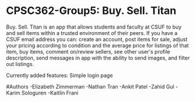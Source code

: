 # CPSC362-Group5: Buy. Sell. Titan

Buy. Sell. Titan is an app that allows students and faculty at CSUF to buy and sell items within a trusted environment of their peers.  If you have a CSUF email address you can: create an account, post items for sale, adjust your pricing according to condition and the average price for listings of that item, buy items, comment on/review sellers, see other user's profile description, send messages in app with the ability to send images, and filter out listings.

Currently added features:
Simple login page 

#Authors
-Elizabeth Zimmerman
-Nathan Tran
-Ankit Patel
-Zahid Gul
-Karim Sologuren
-Kaitlin Frani
